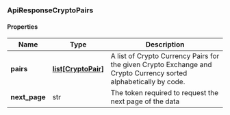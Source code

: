 

[//]: # (CLASS:ApiResponseCryptoPairs)

[//]: # (KIND:object)

### ApiResponseCryptoPairs

#### Properties

[//]: # (START_DEFINITION)

Name | Type | Description
------------ | ------------- | -------------
**pairs** | [**list[CryptoPair]**](CryptoPair.md) | A list of Crypto Currency Pairs for the given Crypto Exchange and Crypto Currency sorted alphabetically by code. &nbsp;
**next_page** | str | The token required to request the next page of the data &nbsp;

[//]: # (END_DEFINITION)


[//]: # (CONTAINED_CLASS:CryptoPair)



